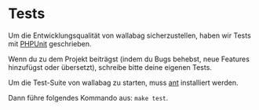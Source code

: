 Tests
=====

Um die Entwicklungsqualität von wallabag sicherzustellen,
haben wir Tests mit [PHPUnit](https://phpunit.de) geschrieben.

Wenn du zu dem Projekt beiträgst (indem du Bugs behebst, neue Features
hinzufügst oder übersetzt), schreibe bitte deine eigenen Tests.

Um die Test-Suite von wallabag zu starten, muss
[ant](http://ant.apache.org) installiert werden.

Dann führe folgendes Kommando aus: `make test`.
